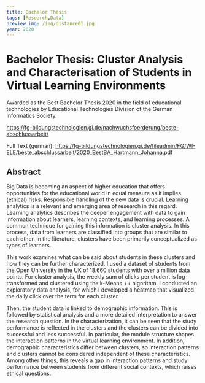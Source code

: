 ```yaml
---
title: Bachelor Thesis
tags: [Research,Data]
preview_img: /img/distance01.jpg
year: 2020
---
```


# Bachelor Thesis: Cluster Analysis and Characterisation of Students in Virtual Learning Environments

Awarded as the Best Bachelor Thesis 2020 in the field of educational technologies by Educational Technologies Division of the German Informatics Society.

https://fg-bildungstechnologien.gi.de/nachwuchsfoerderung/beste-abschlussarbeit/

Full Text (german): https://fg-bildungstechnologien.gi.de/fileadmin/FG/WI-ELE/beste_abschlussarbeit/2020_BestBA_Hartmann_Johanna.pdf

## Abstract

Big Data is becoming an aspect of higher education that offers opportunities for the educational world in equal measure as it implies (ethical) risks. Responsible handling of the new data is crucial. Learning analytics is a relevant and emerging area of research in this regard. Learning analytics describes the deeper engagement with data to gain information about learners, learning contexts, and learning processes. A common technique for gaining this information is cluster analysis. In this process, data from learners are classified into groups that are similar to each other. In the literature, clusters have been primarily conceptualized as types of learners. 

This work examines what can be said about students in these clusters and how they can be further characterized. I used a dataset of students from the Open University in the UK of 18.660 students with over a million data points. For cluster analysis, the weekly sum of clicks per student is log-transformed and clustered using the k-Means ++ algorithm. I conducted an exploratory data analysis, for which I developed a heatmap that visualized the daily click over the term for each cluster.

Then, the student data is linked to demographic information. This is followed by statistical analysis and a more detailed interpretation to answer the research question. In the characterization, it can be seen that the study performance is reflected in the clusters and the clusters can be divided into successful and less successful. In particular, the module structure shapes the interaction patterns in the virtual learning environment.
In addition, demographic characteristics differ between clusters, so interaction patterns and clusters cannot be considered independent of these characteristics. Among other things, this reveals a gap in interaction patterns and study performance between students from different social contexts, which raises ethical questions.
